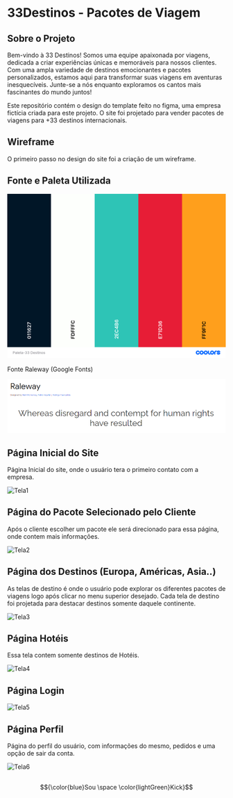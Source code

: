 # 33Destinos - Pacotes de Viagem

## Sobre o Projeto

Bem-vindo à 33 Destinos! Somos uma equipe apaixonada por viagens, dedicada a criar experiências únicas e memoráveis para nossos clientes. Com uma ampla variedade de destinos emocionantes e pacotes personalizados, estamos aqui para transformar suas viagens em aventuras inesquecíveis. Junte-se a nós enquanto exploramos os cantos mais fascinantes do mundo juntos!

Este repositório contém o design do template feito no figma, uma empresa fictícia criada para este projeto. O site foi projetado para vender pacotes de viagens para +33 destinos internacionais.

## Wireframe

O primeiro passo no design do site foi a criação de um wireframe.

## Fonte e Paleta Utilizada

![Paleta](https://github.com/Luisdelvitis/33Destinos-ProjetoWeb/blob/main/Fontes-Paleta/Paleta-33%20Destinos.png)

Fonte Raleway (Google Fonts)

![Fonte](https://github.com/Luisdelvitis/33Destinos-ProjetoWeb/blob/5f08a50ab702c3659f5d08a1036da2241a265524/Fontes-Paleta/RalewayFont.png)

## Página Inicial do Site

Página Inicial do site, onde o usuário tera o primeiro contato com a empresa.

![Tela1](https://github.com/Luisdelvitis/33Destinos-ProjetoWeb/blob/a1f96b43ed9f88be421a851d6cf2dcd40a2632f8/Telas/P%C3%A1gina-Inicial.png)

## Página do Pacote Selecionado pelo Cliente

Após o cliente escolher um pacote ele será direcionado para essa página, onde contem mais informações.

![Tela2](https://github.com/Luisdelvitis/33Destinos-ProjetoWeb/blob/a1f96b43ed9f88be421a851d6cf2dcd40a2632f8/Telas/P%C3%A1gina%20Info-Pacote.png)

## Página dos Destinos (Europa, Américas, Asia..)

As telas de destino é onde o usuário pode explorar os diferentes pacotes de viagens logo após clicar no menu superior desejado. Cada tela de destino foi projetada para destacar destinos somente daquele continente.

![Tela3](https://github.com/Luisdelvitis/33Destinos-ProjetoWeb/blob/a1f96b43ed9f88be421a851d6cf2dcd40a2632f8/Telas/P%C3%A1gina-Destinos.png)

## Página Hotéis

Essa tela contem somente destinos de Hotéis.

![Tela4](https://github.com/Luisdelvitis/33Destinos-ProjetoWeb/blob/a1f96b43ed9f88be421a851d6cf2dcd40a2632f8/Telas/P%C3%A1gina-Hoteis.png)

## Página Login

![Tela5](https://github.com/Luisdelvitis/33Destinos-ProjetoWeb/blob/a1f96b43ed9f88be421a851d6cf2dcd40a2632f8/Telas/P%C3%A1gina%20Login.png)

## Página Perfil

Página do perfil do usuário, com informações do mesmo, pedidos e uma opção de sair da conta.

![Tela6](https://github.com/Luisdelvitis/33Destinos-ProjetoWeb/blob/a1f96b43ed9f88be421a851d6cf2dcd40a2632f8/Telas/P%C3%A1gina-Perfil.png)

##
<div align="center">

$${\color{blue}Sou  \space \color{lightGreen}Kick}$$

</div>
